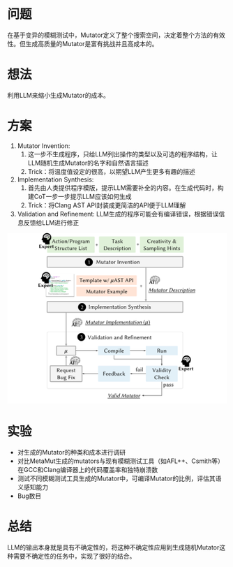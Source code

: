 # 问题

在基于变异的模糊测试中，Mutator定义了整个搜索空间，决定着整个方法的有效性。但生成高质量的Mutator是富有挑战并且高成本的。

# 想法

利用LLM来缩小生成Mutator的成本。

# 方案

1. Mutator Invention:
   1. 这一步不生成程序，只给LLM列出操作的类型以及可选的程序结构，让LLM随机生成Mutator的名字和自然语言描述
   2. Trick：将温度值设定的很高，以期望LLM产生更多有趣的描述
2. Implementation Synthesis:
   1. 首先由人类提供程序模版，提示LLM需要补全的内容。在生成代码时，构建CoT一步一步提示LLM应该如何生成
   2. Trick：将Clang AST API封装成更简洁的API便于LLM理解
3. Validation and Refinement: LLM生成的程序可能会有编译错误，根据错误信息反馈给LLM进行修正

![1723442794431](image/Meta24/1723442794431.png)

# 实验

* 对生成的Mutator的种类和成本进行调研
* 对比MetaMut生成的mutators与现有模糊测试工具（如AFL++、Csmith等）在GCC和Clang编译器上的代码覆盖率和独特崩溃数
* 测试不同模糊测试工具生成的Mutator中，可编译Mutator的比例，评估其语义感知能力
* Bug数目

# 总结

LLM的输出本身就是具有不确定性的，将这种不确定性应用到生成随机Mutator这种需要不确定性的任务中，实现了很好的结合。
